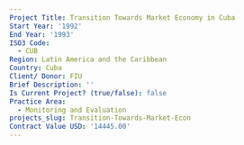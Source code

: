 ```yaml
---
Project Title: Transition Towards Market Economy in Cuba
Start Year: '1992'
End Year: '1993'
ISO3 Code:
  - CUB
Region: Latin America and the Caribbean
Country: Cuba
Client/ Donor: FIU
Brief Description: ''
Is Current Project? (true/false): false
Practice Area:
  - Monitoring and Evaluation
projects_slug: Transition-Towards-Market-Econ
Contract Value USD: '14445.00'
---
```

